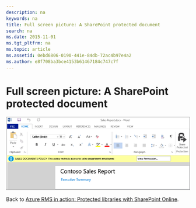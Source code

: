 ```yaml
---
description: na
keywords: na
title: Full screen picture: A SharePoint protected document
search: na
ms.date: 2015-11-01
ms.tgt_pltfrm: na
ms.topic: article
ms.assetid: 0ebd6806-0190-441e-84db-72ac4b97e4a2
ms.author: e8f708ba3bce4153b61467184c747c7f
---
```

# Full screen picture: A SharePoint protected document
![](../Image/AzRMS_StoryboardSPO_3.png)

Back to [Azure RMS in action: Protected libraries with SharePoint Online](http://technet.microsoft.com/library/jj585026.aspx).

